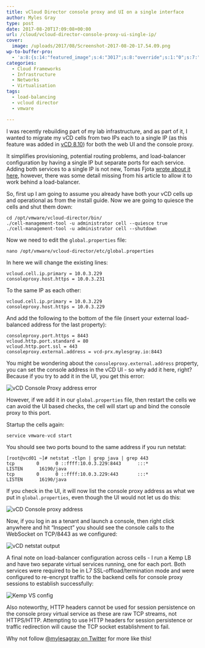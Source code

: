 ```yaml
---
title: vCloud Director console proxy and UI on a single interface
author: Myles Gray
type: post
date: 2017-08-20T17:09:08+00:00
url: /cloud/vcloud-director-console-proxy-ui-single-ip/
cover:
  image: /uploads/2017/08/Screenshot-2017-08-20-17.54.09.png
wp-to-buffer-pro:
  - 'a:8:{s:14:"featured_image";s:4:"3017";s:8:"override";s:1:"0";s:7:"default";a:2:{s:7:"publish";a:2:{s:7:"enabled";s:1:"1";s:6:"status";a:1:{i:0;a:11:{s:5:"image";s:1:"1";s:11:"sub_profile";i:0;s:7:"message";s:23:"New Post: {title} {url}";s:8:"schedule";s:12:"queue_bottom";s:4:"days";s:1:"0";s:5:"hours";s:1:"0";s:7:"minutes";s:1:"0";s:26:"schedule_custom_field_name";s:0:"";s:30:"schedule_custom_field_relation";s:5:"after";s:10:"conditions";a:3:{s:8:"category";s:0:"";s:8:"post_tag";s:0:"";s:6:"course";s:0:"";}s:5:"terms";a:3:{s:8:"category";a:1:{i:0;s:0:"";}s:8:"post_tag";a:1:{i:0;s:0:"";}s:6:"course";a:1:{i:0;s:0:"";}}}}}s:6:"update";a:1:{s:6:"status";a:1:{i:0;a:11:{s:5:"image";s:1:"0";s:11:"sub_profile";i:0;s:7:"message";s:27:"Updated Post: {title} {url}";s:8:"schedule";s:12:"queue_bottom";s:4:"days";s:1:"0";s:5:"hours";s:1:"0";s:7:"minutes";s:1:"0";s:26:"schedule_custom_field_name";s:0:"";s:30:"schedule_custom_field_relation";s:5:"after";s:10:"conditions";a:3:{s:8:"category";s:0:"";s:8:"post_tag";s:0:"";s:6:"course";s:0:"";}s:5:"terms";a:3:{s:8:"category";a:1:{i:0;s:0:"";}s:8:"post_tag";a:1:{i:0;s:0:"";}s:6:"course";a:1:{i:0;s:0:"";}}}}}}s:24:"57f8d5b716368246123c6ae8";a:4:{s:7:"enabled";s:1:"1";s:8:"override";s:1:"1";s:7:"publish";a:2:{s:7:"enabled";s:1:"1";s:6:"status";a:1:{i:0;a:11:{s:5:"image";s:1:"1";s:11:"sub_profile";i:0;s:7:"message";s:32:"New Post: {title} {url} #vExpert";s:8:"schedule";s:12:"queue_bottom";s:4:"days";s:1:"0";s:5:"hours";s:1:"0";s:7:"minutes";s:1:"0";s:26:"schedule_custom_field_name";s:0:"";s:30:"schedule_custom_field_relation";s:5:"after";s:10:"conditions";a:3:{s:8:"category";s:0:"";s:8:"post_tag";s:0:"";s:6:"course";s:0:"";}s:5:"terms";a:3:{s:8:"category";a:1:{i:0;s:0:"";}s:8:"post_tag";a:1:{i:0;s:0:"";}s:6:"course";a:1:{i:0;s:0:"";}}}}}s:6:"update";a:1:{s:6:"status";a:1:{i:0;a:11:{s:5:"image";s:1:"0";s:11:"sub_profile";i:0;s:7:"message";s:0:"";s:8:"schedule";s:12:"queue_bottom";s:4:"days";s:1:"0";s:5:"hours";s:1:"0";s:7:"minutes";s:1:"0";s:26:"schedule_custom_field_name";s:0:"";s:30:"schedule_custom_field_relation";s:5:"after";s:10:"conditions";a:3:{s:8:"category";s:0:"";s:8:"post_tag";s:0:"";s:6:"course";s:0:"";}s:5:"terms";a:3:{s:8:"category";a:1:{i:0;s:0:"";}s:8:"post_tag";a:1:{i:0;s:0:"";}s:6:"course";a:1:{i:0;s:0:"";}}}}}}s:24:"57f8d71510133aa22a5e5d6a";a:3:{s:7:"enabled";s:1:"1";s:7:"publish";a:1:{s:6:"status";a:1:{i:0;a:11:{s:5:"image";s:1:"0";s:11:"sub_profile";i:0;s:7:"message";s:0:"";s:8:"schedule";s:12:"queue_bottom";s:4:"days";s:1:"0";s:5:"hours";s:1:"0";s:7:"minutes";s:1:"0";s:26:"schedule_custom_field_name";s:0:"";s:30:"schedule_custom_field_relation";s:5:"after";s:10:"conditions";a:3:{s:8:"category";s:0:"";s:8:"post_tag";s:0:"";s:6:"course";s:0:"";}s:5:"terms";a:3:{s:8:"category";a:1:{i:0;s:0:"";}s:8:"post_tag";a:1:{i:0;s:0:"";}s:6:"course";a:1:{i:0;s:0:"";}}}}}s:6:"update";a:1:{s:6:"status";a:1:{i:0;a:11:{s:5:"image";s:1:"0";s:11:"sub_profile";i:0;s:7:"message";s:0:"";s:8:"schedule";s:12:"queue_bottom";s:4:"days";s:1:"0";s:5:"hours";s:1:"0";s:7:"minutes";s:1:"0";s:26:"schedule_custom_field_name";s:0:"";s:30:"schedule_custom_field_relation";s:5:"after";s:10:"conditions";a:3:{s:8:"category";s:0:"";s:8:"post_tag";s:0:"";s:6:"course";s:0:"";}s:5:"terms";a:3:{s:8:"category";a:1:{i:0;s:0:"";}s:8:"post_tag";a:1:{i:0;s:0:"";}s:6:"course";a:1:{i:0;s:0:"";}}}}}}s:24:"57f8d761163682ce153c6ae4";a:3:{s:7:"enabled";s:1:"1";s:7:"publish";a:1:{s:6:"status";a:1:{i:0;a:11:{s:5:"image";s:1:"0";s:11:"sub_profile";i:0;s:7:"message";s:0:"";s:8:"schedule";s:12:"queue_bottom";s:4:"days";s:1:"0";s:5:"hours";s:1:"0";s:7:"minutes";s:1:"0";s:26:"schedule_custom_field_name";s:0:"";s:30:"schedule_custom_field_relation";s:5:"after";s:10:"conditions";a:3:{s:8:"category";s:0:"";s:8:"post_tag";s:0:"";s:6:"course";s:0:"";}s:5:"terms";a:3:{s:8:"category";a:1:{i:0;s:0:"";}s:8:"post_tag";a:1:{i:0;s:0:"";}s:6:"course";a:1:{i:0;s:0:"";}}}}}s:6:"update";a:1:{s:6:"status";a:1:{i:0;a:11:{s:5:"image";s:1:"0";s:11:"sub_profile";i:0;s:7:"message";s:0:"";s:8:"schedule";s:12:"queue_bottom";s:4:"days";s:1:"0";s:5:"hours";s:1:"0";s:7:"minutes";s:1:"0";s:26:"schedule_custom_field_name";s:0:"";s:30:"schedule_custom_field_relation";s:5:"after";s:10:"conditions";a:3:{s:8:"category";s:0:"";s:8:"post_tag";s:0:"";s:6:"course";s:0:"";}s:5:"terms";a:3:{s:8:"category";a:1:{i:0;s:0:"";}s:8:"post_tag";a:1:{i:0;s:0:"";}s:6:"course";a:1:{i:0;s:0:"";}}}}}}s:24:"57f8d77316368280153c6ae4";a:3:{s:7:"enabled";s:1:"1";s:7:"publish";a:1:{s:6:"status";a:1:{i:0;a:11:{s:5:"image";s:1:"0";s:11:"sub_profile";i:0;s:7:"message";s:0:"";s:8:"schedule";s:12:"queue_bottom";s:4:"days";s:1:"0";s:5:"hours";s:1:"0";s:7:"minutes";s:1:"0";s:26:"schedule_custom_field_name";s:0:"";s:30:"schedule_custom_field_relation";s:5:"after";s:10:"conditions";a:3:{s:8:"category";s:0:"";s:8:"post_tag";s:0:"";s:6:"course";s:0:"";}s:5:"terms";a:3:{s:8:"category";a:1:{i:0;s:0:"";}s:8:"post_tag";a:1:{i:0;s:0:"";}s:6:"course";a:1:{i:0;s:0:"";}}}}}s:6:"update";a:1:{s:6:"status";a:1:{i:0;a:11:{s:5:"image";s:1:"0";s:11:"sub_profile";i:0;s:7:"message";s:0:"";s:8:"schedule";s:12:"queue_bottom";s:4:"days";s:1:"0";s:5:"hours";s:1:"0";s:7:"minutes";s:1:"0";s:26:"schedule_custom_field_name";s:0:"";s:30:"schedule_custom_field_relation";s:5:"after";s:10:"conditions";a:3:{s:8:"category";s:0:"";s:8:"post_tag";s:0:"";s:6:"course";s:0:"";}s:5:"terms";a:3:{s:8:"category";a:1:{i:0;s:0:"";}s:8:"post_tag";a:1:{i:0;s:0:"";}s:6:"course";a:1:{i:0;s:0:"";}}}}}}s:24:"57fa3b89b069516f3f8b456d";a:3:{s:7:"enabled";s:1:"1";s:7:"publish";a:1:{s:6:"status";a:1:{i:0;a:11:{s:5:"image";i:0;s:11:"sub_profile";i:0;s:7:"message";s:0:"";s:8:"schedule";s:12:"queue_bottom";s:4:"days";s:1:"0";s:5:"hours";s:1:"0";s:7:"minutes";s:1:"0";s:26:"schedule_custom_field_name";s:0:"";s:30:"schedule_custom_field_relation";s:5:"after";s:10:"conditions";a:3:{s:8:"category";s:0:"";s:8:"post_tag";s:0:"";s:6:"course";s:0:"";}s:5:"terms";a:3:{s:8:"category";a:1:{i:0;s:0:"";}s:8:"post_tag";a:1:{i:0;s:0:"";}s:6:"course";a:1:{i:0;s:0:"";}}}}}s:6:"update";a:1:{s:6:"status";a:1:{i:0;a:11:{s:5:"image";i:0;s:11:"sub_profile";i:0;s:7:"message";s:0:"";s:8:"schedule";s:12:"queue_bottom";s:4:"days";s:1:"0";s:5:"hours";s:1:"0";s:7:"minutes";s:1:"0";s:26:"schedule_custom_field_name";s:0:"";s:30:"schedule_custom_field_relation";s:5:"after";s:10:"conditions";a:3:{s:8:"category";s:0:"";s:8:"post_tag";s:0:"";s:6:"course";s:0:"";}s:5:"terms";a:3:{s:8:"category";a:1:{i:0;s:0:"";}s:8:"post_tag";a:1:{i:0;s:0:"";}s:6:"course";a:1:{i:0;s:0:"";}}}}}}}'
categories:
  - Cloud Frameworks
  - Infrastructure
  - Networks
  - Virtualisation
tags:
  - load-balancing
  - vcloud director
  - vmware

---
```

I was recently rebuilding part of my lab infrastructure, and as part of it, I wanted to migrate my vCD cells from two IPs each to a single IP (as this feature was added in [vCD 8.10][1]) for both the web UI and the console proxy.

It simplifies provisioning, potential routing problems, and load-balancer configuration by having a single IP but separate ports for each service. Adding both services to a single IP is not new, Tomas Fjota [wrote about it here][2], however, there was some detail missing from his article to allow it to work behind a load-balancer.

So, first up I am going to assume you already have both your vCD cells up and operational as from the install guide. Now we are going to quiesce the cells and shut them down:

    cd /opt/vmware/vcloud-director/bin/
    ./cell-management-tool -u administrator cell --quiesce true
    ./cell-management-tool -u administrator cell --shutdown
    

Now we need to edit the `global.properties` file:

    nano /opt/vmware/vcloud-director/etc/global.properties
    

In here we will change the existing lines:

    vcloud.cell.ip.primary = 10.0.3.229
    consoleproxy.host.https = 10.0.3.231
    

To the same IP as each other:

    vcloud.cell.ip.primary = 10.0.3.229
    consoleproxy.host.https = 10.0.3.229
    

And add the following to the bottom of the file (insert your external load-balanced address for the last property):

    consoleproxy.port.https = 8443
    vcloud.http.port.standard = 80
    vcloud.http.port.ssl = 443
    consoleproxy.external.address = vcd-prx.mylesgray.io:8443
    

You might be wondering about the `consoleproxy.external.address` property, you can set the console address in the vCD UI - so why add it here, right? Because if you try to add it in the UI, you get this error:

![vCD Console Proxy address error][3] 

However, if we add it in our `global.properties` file, then restart the cells we can avoid the UI based checks, the cell will start up and bind the console proxy to this port.

Startup the cells again:

    service vmware-vcd start
    

You should see two ports bound to the same address if you run netstat:

    [root@vcd01 ~]# netstat -tlpn | grep java | grep 443
    tcp        0      0 ::ffff:10.0.3.229:8443      :::*                        LISTEN      16190/java
    tcp        0      0 ::ffff:10.0.3.229:443       :::*                        LISTEN      16190/java
    

If you check in the UI, it will now list the console proxy address as what we put in `global.properties`, even though the UI would not let us do this:

![vCD Console proxy address][4] 

Now, if you log in as a tenant and launch a console, then right click anywhere and hit &#8220;Inspect&#8221; you should see the console calls to the WebSocket on TCP/8443 as we configured:

![vCD netstat output][5] 

A final note on load-balancer configuration across cells - I run a Kemp LB and have two separate virtual services running, one for each port. Both services were required to be in L7 SSL-offload/termination mode and were configured to re-encrypt traffic to the backend cells for console proxy sessions to establish successfully:

![Kemp VS config][6] 

Also noteworthy, HTTP headers cannot be used for session persistence on the console proxy virtual service as these are raw TCP streams, not HTTPS/HTTP. Attempting to use HTTP headers for session persistence or traffic redirection will cause the TCP socket establishment to fail.

Why not follow [@mylesagray on Twitter][7] for more like this!

 [1]: http://pubs.vmware.com/Release_Notes/en/vcd/8-10/rel_notes_vcloud_director_8-10.html?src=vmw_so_vex
 [2]: https://fojta.wordpress.com/2016/05/27/vcloud-director-share-console-proxy-ip-with-uiapi-ip-address/
 [3]: /uploads/2017/08/Screenshot-2017-08-20-17.08.11-740x56.png
 [4]: /uploads/2017/08/Screenshot-2017-08-20-17.34.37-740x64.png
 [5]: /uploads/2017/08/Screenshot-2017-08-20-17.36.19-740x39.png
 [6]: /uploads/2017/08/Screenshot-2017-08-20-17.54.09-740x412.png
 [7]: https://twitter.com/mylesagray